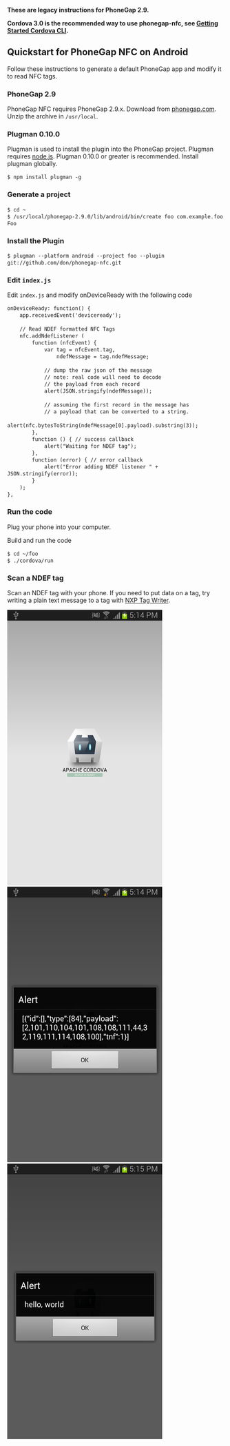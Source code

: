 **These are legacy instructions for PhoneGap 2.9.**

**Cordova 3.0 is the recommended way to use phonegap-nfc, see [Getting Started Cordova CLI](https://github.com/joepegler/phonegap-nfc/blob/master/doc/GettingStartedCLI.md).**

## Quickstart for PhoneGap NFC on Android

Follow these instructions to generate a default PhoneGap app and modify it to read NFC tags.

### PhoneGap 2.9
    
PhoneGap NFC requires PhoneGap 2.9.x.  Download from [phonegap.com](http://phonegap.com/download). Unzip the archive in `/usr/local`.

### Plugman 0.10.0

Plugman is used to install the plugin into the PhoneGap project. Plugman requires [node.js](http://nodejs.org). Plugman 0.10.0 or greater is recommended. Install plugman globally.

    $ npm install plugman -g
        
### Generate a project

    $ cd ~
    $ /usr/local/phonegap-2.9.0/lib/android/bin/create foo com.example.foo Foo

### Install the Plugin

    $ plugman --platform android --project foo --plugin git://github.com/don/phonegap-nfc.git
            
### Edit `index.js`

Edit `index.js` and modify onDeviceReady with the following code

    onDeviceReady: function() {
        app.receivedEvent('deviceready');
        
        // Read NDEF formatted NFC Tags
        nfc.addNdefListener (
            function (nfcEvent) {
                var tag = nfcEvent.tag,
                    ndefMessage = tag.ndefMessage;
            
                // dump the raw json of the message
                // note: real code will need to decode
                // the payload from each record
                alert(JSON.stringify(ndefMessage));

                // assuming the first record in the message has 
                // a payload that can be converted to a string.
                alert(nfc.bytesToString(ndefMessage[0].payload).substring(3));
            }, 
            function () { // success callback
                alert("Waiting for NDEF tag");
            },
            function (error) { // error callback
                alert("Error adding NDEF listener " + JSON.stringify(error));
            }
        );
    },
        
### Run the code

Plug your phone into your computer.
    
Build and run the code

    $ cd ~/foo
    $ ./cordova/run
    
### Scan a NDEF tag

Scan an NDEF tag with your phone. If you need to put data on a tag, try writing a plain text message to a tag with [NXP Tag Writer](https://play.google.com/store/apps/details?id=com.nxp.nfc.tagwriter).
    
![Basic App](read_tag_1_basic_app.png "Basic App")
![Dump Tag As JSON](read_tag_2_dump_tag.png "Dump Tag As JSON")
![Payload As String](read_tag_3_payload_as_string.png "Payload As String")
     
    
    
